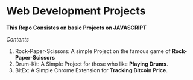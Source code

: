 # Web Development Projects 

**This Repo Consistes on basic Projects on JAVASCRIPT**

_Contents_

1. Rock-Paper-Scissors: A simple Project on the famous game of **Rock-Paper-Scissors**
2. Drum-Kit: A Simple Project for those who like **Playing Drums**.
3. BitEx: A Simple Chrome Extension for **Tracking Bitcoin Price**.  

